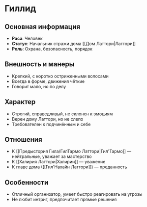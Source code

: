 # Гиллид

## Основная информация
- **Раса**: Человек
- **Статус**: Начальник стражи дома [[Дом Латтори|Латтори]]
- **Роль**: Охрана, безопасность, порядок

## Внешность и манеры
- Крепкий, с коротко остриженными волосами
- Всегда в форме, движения чёткие
- Говорит мало, но по делу

## Характер
- Строгий, справедливый, не склонен к эмоциям
- Верен дому Латтори, но не слепо
- Требователен к подчинённым и себе

## Отношения
- К [[Предыстория Гила/ГилТармо Латтори|Гил'Тармо]] — нейтральные, уважает за мастерство
- К [[Халирия Латтори|Халирии]] — уважение
- К главе дома ([[Гил'Нахайн Латтори]]) — преданность

## Особенности
- Отличный организатор, умеет быстро реагировать на угрозы
- Не любит интриг, предпочитает прямые решения 